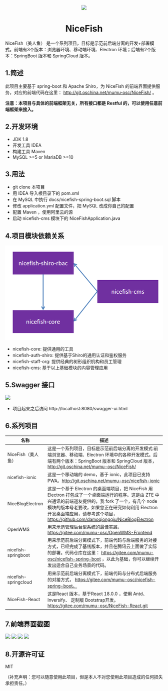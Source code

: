 <p align="center">
    <img width="150" src="./docs/imgs/nice-fish.png">
</p>

<h1 align="center">NiceFish</h1>

<div align="left">
NiceFish（美人鱼） 是一个系列项目，目标是示范前后端分离的开发+部署模式。前端有3个版本：浏览器环境、移动端环境、Electron 环境；后端有2个版本：SpringBoot 版本和 SpringCloud 版本。
</div>

## 1.简述
此项目主要基于 spring-boot 和 Apache Shiro，为 NiceFish 的前端界面提供服务，对应的前端代码在这里： http://git.oschina.net/mumu-osc/NiceFish/ 。

**注意：本项目与具体的前端框架无关，所有接口都是 Restful 的，可以使用任意前端框架来接入。**

## 2.开发环境

- JDK 1.8
- 开发工具 IDEA
- 构建工具 Maven
- MySQL >=5 or MariaDB >=10

## 3.用法

- git clone 本项目
- 用 IDEA 导入根目录下的 pom.xml 
- 在 MySQL 中执行 docs/nicefish-spring-boot.sql 脚本
- 修改 application.yml 配置文件，把 MySQL 改成你自己的配置
- 配置 Maven ，使用阿里云的源
- 启动 nicefish-cms 模块下的 NiceFishApplication.java

## 4.项目模块依赖关系

<img src="./docs/imgs/maven-modules.png">

- nicefish-core: 提供通用的工具
- nicefish-auth-shiro: 提供基于Shiro的通用认证和鉴权服务
- nicefish-staff-org: 提供经典的树形组织机构和员工管理
- nicefish-cms: 基于以上基础模块的内容管理应用

## 5.Swagger 接口

<img src="./docs/imgs/swagger.png">

- 项目起来之后访问 http://localhost:8080/swagger-ui.html

## 6.系列项目

|  名称   | 描述  |
|  ----  | ----  |
| NiceFish（美人鱼）  | 这是一个系列项目，目标是示范前后端分离的开发模式:前端浏览器、移动端、Electron 环境中的各种开发模式。后端有两个版本：SpringBoot 版本和 SpringCloud 版本，http://git.oschina.net/mumu-osc/NiceFish/ |
| nicefish-ionic  | 这是一个移动端的 demo，基于 ionic，此项目已支持 PWA。http://git.oschina.net/mumu-osc/nicefish-ionic |
| NiceBlogElectron  | 这是一个基于 Electron 的桌面端项目，把 NiceFish 用 Electron 打包成了一个桌面端运行的程序。这是由 ZTE 中兴通讯的前端道友提供的，我 fork 了一个，有几个 node 模块的版本号老要改，如果您正在研究如何利用 Electron 开发桌面端应用，请参考这个项目，https://github.com/damoqiongqiu/NiceBlogElectron|
| OpenWMS  | 用来示范管理后台型系统的最佳实践，https://gitee.com/mumu-osc/OpenWMS-Frontend|
| nicefish-springboot  | 用来示范前后端分离模式下，前端代码与后端服务的对接方式，已经完成了基线版本，并且在腾讯云上面做了实际的部署。代码仓库在这里： https://gitee.com/mumu-osc/nicefish-spring-boot ，以此为基础，你可以继续开发出适合自己业务场景的代码。|
| nicefish-springcloud  | 用来示范前后端分离模式下，前端代码与分布式后端服务的对接方式， https://gitee.com/mumu-osc/nicefish-spring-boot。|
| NiceFish-React  |  这是React 版本，基于React 18.0.0 ，使用 Antd、Inversify、 定制版 Bootstrap开发。  https://gitee.com/mumu-osc/NiceFish-React.git|

## 7.前端界面截图

<img src="./docs/imgs/1.png">

<img src="./docs/imgs/2.png">

<img src="./docs/imgs/3.png">

<img src="./docs/imgs/4.png">

## 8.开源许可证

MIT

（补充声明：您可以随意使用此项目，但是本人不对您使用此项目造成的任何损失承担责任。）